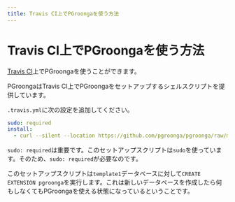 ```yaml
---
title: Travis CI上でPGroongaを使う方法
---
```


# Travis CI上でPGroongaを使う方法

[Travis CI](https://travis-ci.org/)上でPGroongaを使うことができます。

PGroongaはTravis CI上でPGroongaをセットアップするシェルスクリプトを提供しています。

`.travis.yml`に次の設定を追加してください。

```yaml
sudo: required
install:
  - curl --silent --location https://github.com/pgroonga/pgroonga/raw/master/data/travis/setup.sh | sh
```

`sudo: required`は重要です。このセットアップスクリプトは`sudo`を使っています。そのため、`sudo: required`が必要なのです。

このセットアップスクリプトは`template1`データベースに対して`CREATE EXTENSION pgroonga`を実行します。これは新しいデータベースを作成したら何もしなくてもPGroongaを使える状態になっているということです。
